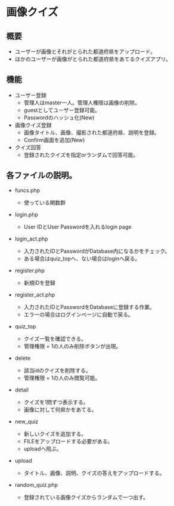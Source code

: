 # 画像クイズ

## 概要
- ユーザーが画像とそれがとられた都道府県をアップロード。
- ほかのユーザーが画像がとられた都道府県をあてるクイズアプリ。

## 機能
- ユーザー登録
    - 管理人はmaster一人。管理人権限は画像の削除。
    - guestとしてユーザー登録可能。
    - Passwordのハッシュ化(New)
- 画像クイズ登録
    - 画像タイトル、画像、撮影された都道府県、説明を登録。
    - Confirm画面を追加(New)
- クイズ回答
    - 登録されたクイズを指定orランダムで回答可能。


## 各ファイルの説明。
- funcs.php
    - 使っている関数群

- login.php
    - User IDとUser Passwordを入れるlogin page

- login_act.php
    - 入力されたIDとPasswordがDatabase内になるかをチェック。
    - ある場合はquiz_topへ、ない場合はloginへ戻る。

- register.php
    - 新規IDを登録

- register_act.php
    - 入力されたIDとPasswordをDatabaseに登録する作業。
    - エラーの場合はログインページに自動で戻る。

- quiz_top
    - クイズ一覧を確認できる。
    - 管理権限 = 1の人のみ削除ボタンが出現。

- delete
    - 該当idのクイズを削除する。
    - 管理権限 = 1の人のみ閲覧可能。

- detail
    - クイズを1問ずつ表示する。
    - 画像に対して何県かをあてる。

- new_quiz
    - 新しいクイズを追加する。
    - FILEをアップロードする必要がある。
    - uploadへ飛ぶ。

- upload
    - タイトル、画像、説明、クイズの答えをアップロードする。

- random_quiz.php
    - 登録されている画像クイズからランダムで一つ出す。